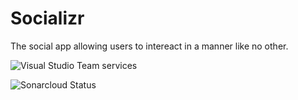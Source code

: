 # Socializr

The social app allowing users to intereact in a manner like no other.

![Visual Studio Team services](https://img.shields.io/vso/build/ionutsfarlea/1601c9bd-9e6b-4a32-ad50-289de67aa7d4/2.svg?style=style=for-the-badge)

![Sonarcloud Status](https://sonarcloud.io/api/project_badges/measure?project=socializr&metric=alert_status)
